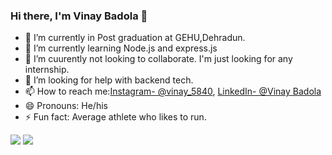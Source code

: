 ### Hi there, I'm Vinay Badola 👋



- 🔭 I’m currently in Post graduation at GEHU,Dehradun.
- 🌱 I’m currently learning Node.js and express.js
- 👯 I’m  cuurently not looking to collaborate. I'm just looking for any internship.
- 🤔 I’m looking for help with backend tech.
- 📫 How to reach me:[Instagram- @vinay_5840](https://www.instagram.com/vinay_5840/), [LinkedIn- @Vinay Badola](https://www.linkedin.com/in/vinay-badola-b05235211/) 
- 😄 Pronouns: He/his
- ⚡ Fun fact: Average athlete who likes to run.

<img src="https://github-readme-stats.vercel.app/api?username=vinaybadola&&show_icons=true&title_color=ffffff&icon_color=bb2acf&text_color=daf7dc&bg_color=191919">
<img src = "https://holopin.io/api/user/board?user=vinay_badola"/>

